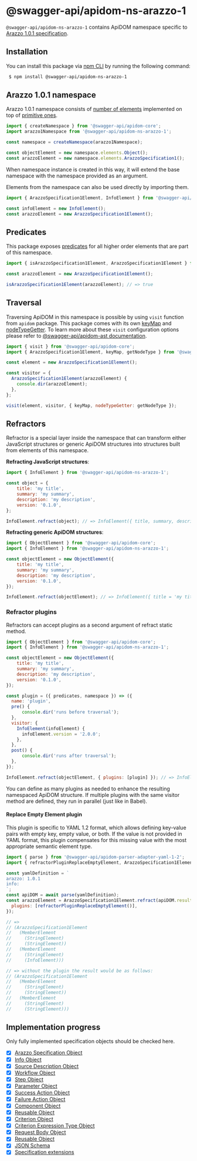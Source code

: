 # @swagger-api/apidom-ns-arazzo-1

`@swagger-api/apidom-ns-arazzo-1` contains ApiDOM namespace specific to [Arazzo 1.0.1 specification](https://spec.openapis.org/arazzo/latest.html#version-1-0-1).

## Installation

You can install this package via [npm CLI](https://docs.npmjs.com/cli) by running the following command:

```sh
 $ npm install @swagger-api/apidom-ns-arazzo-1
```

## Arazzo 1.0.1 namespace

Arazzo 1.0.1 namespace consists of [number of elements](https://github.com/swagger-api/apidom/tree/main/packages/apidom-ns-arazzo-1/src/elements) implemented on top
of [primitive ones](https://github.com/refractproject/minim/tree/master/lib/primitives).

```js
import { createNamespace } from '@swagger-api/apidom-core';
import arazzo1Namespace from '@swagger-api/apidom-ns-arazzo-1';

const namespace = createNamespace(arazzo1Namespace);

const objectElement = new namespace.elements.Object();
const arazzoElement = new namespace.elements.ArazzoSpecification1();
```

When namespace instance is created in this way, it will extend the base namespace
with the namespace provided as an argument.

Elements from the namespace can also be used directly by importing them.

```js
import { ArazzoSpecification1Element, InfoElement } from '@swagger-api/apidom-ns-arazzo-1';

const infoElement = new InfoElement();
const arazzoElement = new ArazzoSpecification1Element();
```

## Predicates

This package exposes [predicates](https://github.com/swagger-api/apidom/blob/main/packages/apidom-ns-arazzo-1/src/predicates.ts)
for all higher order elements that are part of this namespace.

```js
import { isArazzoSpecification1Element, ArazzoSpecification1Element } from '@swagger-api/apidom-ns-arazzo-1';

const arazzoElement = new ArazzoSpecification1Element();

isArazzoSpecification1Element(arazzoElement); // => true
```

## Traversal

Traversing ApiDOM in this namespace is possible by using `visit` function from `apidom` package.
This package comes with its own [keyMap](https://github.com/swagger-api/apidom/blob/main/packages/apidom-ns-arazzo-1/src/traversal/visitor.ts) and [nodeTypeGetter](https://github.com/swagger-api/apidom/blob/main/packages/apidom-ns-arazzo-1/src/traversal/visitor.ts).
To learn more about these `visit` configuration options please refer to [@swagger-api/apidom-ast documentation](https://github.com/swagger-api/apidom/blob/main/packages/apidom-ast/README.md#visit).

```js
import { visit } from '@swagger-api/apidom-core';
import { ArazzoSpecification1Element, keyMap, getNodeType } from '@swagger-api/apidom-ns-arazzo-1';

const element = new ArazzoSpecification1Element();

const visitor = {
  ArazzoSpecification1Element(arazzoElement) {
    console.dir(arazzoElement);
  },
};

visit(element, visitor, { keyMap, nodeTypeGetter: getNodeType });
```

## Refractors

Refractor is a special layer inside the namespace that can transform either JavaScript structures
or generic ApiDOM structures into structures built from elements of this namespace.

**Refracting JavaScript structures**:

```js
import { InfoElement } from '@swagger-api/apidom-ns-arazzo-1';

const object = {
    title: 'my title',
    summary: 'my summary',
    description: 'my description',
    version: '0.1.0',
};

InfoElement.refract(object); // => InfoElement({ title, summary, description, version })
```

**Refracting generic ApiDOM structures**:

```js
import { ObjectElement } from '@swagger-api/apidom-core';
import { InfoElement } from '@swagger-api/apidom-ns-arazzo-1';

const objectElement = new ObjectElement({
    title: 'my title',
    summary: 'my summary',
    description: 'my description',
    version: '0.1.0',
});

InfoElement.refract(objectElement); // => InfoElement({ title = 'my title', summary = 'my summary', description = 'my description', version = '0.1.0' })
```

### Refractor plugins

Refractors can accept plugins as a second argument of refract static method.

```js
import { ObjectElement } from '@swagger-api/apidom-core';
import { InfoElement } from '@swagger-api/apidom-ns-arazzo-1';

const objectElement = new ObjectElement({
    title: 'my title',
    summary: 'my summary',
    description: 'my description',
    version: '0.1.0',
});

const plugin = ({ predicates, namespace }) => ({
  name: 'plugin',
  pre() {
      console.dir('runs before traversal');
  },
  visitor: {
    InfoElement(infoElement) {
      infoElement.version = '2.0.0';
    },
  },
  post() {
      console.dir('runs after traversal');
  },
});

InfoElement.refract(objectElement, { plugins: [plugin] }); // => InfoElement({ title = 'my title', description = 'my description', version = '2.0.0' })
```

You can define as many plugins as needed to enhance the resulting namespaced ApiDOM structure.
If multiple plugins with the same visitor method are defined, they run in parallel (just like in Babel).

#### Replace Empty Element plugin

This plugin is specific to YAML 1.2 format, which allows defining key-value pairs with empty key,
empty value, or both. If the value is not provided in YAML format, this plugin compensates for
this missing value with the most appropriate semantic element type.

```js
import { parse } from '@swagger-api/apidom-parser-adapter-yaml-1-2';
import { refractorPluginReplaceEmptyElement, ArazzoSpecification1Element } from '@swagger-api/apidom-ns-arazzo-1';

const yamlDefinition = `
arazzo: 1.0.1
info:
`;
const apiDOM = await parse(yamlDefinition);
const arazzoElement = ArazzoSpecification1Element.refract(apiDOM.result, {
  plugins: [refractorPluginReplaceEmptyElement()],
});

// =>
// (ArazzoSpecification1Element
//   (MemberElement
//     (StringElement)
//     (StringElement))
//   (MemberElement
//     (StringElement)
//     (InfoElement)))

// => without the plugin the result would be as follows:
// (ArazzoSpecification1Element
//   (MemberElement
//     (StringElement)
//     (StringElement))
//   (MemberElement
//     (StringElement)
//     (StringElement)))
```

## Implementation progress

Only fully implemented specification objects should be checked here.

- [x] [Arazzo Specification Object](https://spec.openapis.org/arazzo/latest.html#arazzo-specification-object)
- [x] [Info Object](https://spec.openapis.org/arazzo/latest.html#info-object)
- [x] [Source Description Object](https://spec.openapis.org/arazzo/latest.html#source-description-object)
- [x] [Workflow Object](https://spec.openapis.org/arazzo/latest.html#workflow-object)
- [x] [Step Object](https://spec.openapis.org/arazzo/latest.html#step-object)
- [x] [Parameter Object](https://spec.openapis.org/arazzo/latest.html#parameter-object)
- [x] [Success Action Object](https://spec.openapis.org/arazzo/latest.html#success-action-object)
- [x] [Failure Action Object](https://spec.openapis.org/arazzo/latest.html#failure-action-object)
- [x] [Component Object](https://spec.openapis.org/arazzo/latest.html#components-object)
- [x] [Reusable Object](https://spec.openapis.org/arazzo/latest.html#reusable-object)
- [x] [Criterion Object](https://spec.openapis.org/arazzo/latest.html#criterion-object)
- [x] [Criterion Expression Type Object](https://spec.openapis.org/arazzo/latest.html#criterion-expression-type-object)
- [x] [Request Body Object](https://spec.openapis.org/arazzo/latest.html#request-body-object)
- [x] [Reusable Object](https://spec.openapis.org/arazzo/latest.html#reusable-object)
- [x] [JSON Schema](https://json-schema.org/specification-links#2020-12)
- [x] [Specification extensions](https://spec.openapis.org/arazzo/latest.html#specification-extensions)
